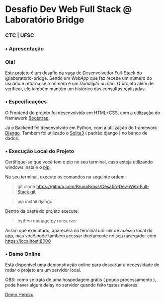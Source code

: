 # Desafio Dev Web Full Stack @ Laboratório Bridge
### CTC | UFSC

### • Apresentação

### Olá!

Este projeto é um desafio da vaga de Desenvolvedor Full-Stack do @laboratório-bridge. Sendo um *WebApp* que faz recebe um número do usuário e retorna se o número é um *Duodigito* ou não. O projeto além de verificar, ele também mantém um histórico das consultas realizadas.

### • Especificações

O Frontend do projeto foi desenvolvido em HTML+CSS, com a utilização do framework [Bootstrap](https://getbootstrap.com/docs/4.0/getting-started/introduction/).

Já o Backend foi desenvolvido em Python, com a utilização do framework [Django](https://www.djangoproject.com/start/overview/). Também foi utilizado o [Sqlite3](https://www.sqlite.org/about.html) ( padrão django ) no banco de dados.

### • Execução Local do Projeto

Certifique-se que você tem o pip no seu terminal, caso esteja utilizando windows instale o [pip](https://dicasdepython.com.br/resolvido-pip-nao-e-reconhecido-como-um-comando-interno/).

No seu terminal, execute os comandos na seguinte ordem:
> git clone https://github.com/BrunoBross/Desafio-Dev-Web-Full-Stack.git

> pip install django

Dentro da pasta do projeto execute:

> python manage.py runserver

Assim que executado, aparecerá no terminal um link de acesso local do app, mas você pode também acessar diretamente no seu navegador com [https://localhost:8000](https://localhost:8000)

### • Demo Online
 
Está disponível uma demonstração online para descartar a necessidade de rodar o projeto em um servidor local.

OBS: como se trata de uma hospedagem grátis ( pouco processamento ), pode haver algum delay no servidor quando feito testes maiores.

[Demo Heroku](https://dev-bridge.herokuapp.com/)
